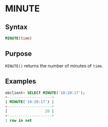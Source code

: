# MINUTE

## Syntax

```sql
MINUTE(time)
```

## Purpose

`MINUTE()` returns the number of minutes of `time`.

## Examples

```sql
obclient> SELECT MINUTE('18:20:17');
+--------------------+
| MINUTE('18:20:17') |
+--------------------+
|                 20 |
+--------------------+
1 row in set
```
